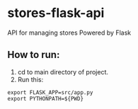 # stores-flask-api
API for managing stores
Powered by Flask

## How to run:
1. cd to main directory of project.
2. Run this:
```
export FLASK_APP=src/app.py
export PYTHONPATH=${PWD}
```